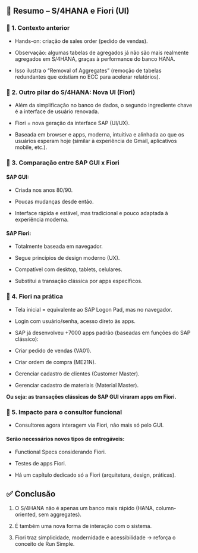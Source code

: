 ## 📒 Resumo – S/4HANA e Fiori (UI)

### 🔹 1. Contexto anterior

- Hands-on: criação de sales order (pedido de vendas).

- Observação: algumas tabelas de agregados já não são mais realmente agregados em S/4HANA, graças à performance do banco HANA.

- Isso ilustra o “Removal of Aggregates” (remoção de tabelas redundantes que existiam no ECC para acelerar relatórios).

### 🔹 2. Outro pilar do S/4HANA: Nova UI (Fiori)

- Além da simplificação no banco de dados, o segundo ingrediente chave é a interface de usuário renovada.

- Fiori = nova geração da interface SAP (UI/UX).

- Baseada em browser e apps, moderna, intuitiva e alinhada ao que os usuários esperam hoje (similar à experiência de Gmail, aplicativos mobile, etc.).

### 🔹 3. Comparação entre SAP GUI x Fiori

#### SAP GUI:

- Criada nos anos 80/90.

- Poucas mudanças desde então.

- Interface rápida e estável, mas tradicional e pouco adaptada à experiência moderna.

#### SAP Fiori:

- Totalmente baseada em navegador.

- Segue princípios de design moderno (UX).

- Compatível com desktop, tablets, celulares.

- Substitui a transação clássica por apps específicos.

### 🔹 4. Fiori na prática

- Tela inicial = equivalente ao SAP Logon Pad, mas no navegador.

- Login com usuário/senha, acesso direto às apps.

- SAP já desenvolveu +7000 apps padrão (baseadas em funções do SAP clássico):

- Criar pedido de vendas (VA01).

- Criar ordem de compra (ME21N).

- Gerenciar cadastro de clientes (Customer Master).

- Gerenciar cadastro de materiais (Material Master).

**Ou seja: as transações clássicas do SAP GUI viraram apps em Fiori.**

### 🔹 5. Impacto para o consultor funcional

- Consultores agora interagem via Fiori, não mais só pelo GUI.

#### Serão necessários novos tipos de entregáveis:

- Functional Specs considerando Fiori.

- Testes de apps Fiori.

- Há um capítulo dedicado só a Fiori (arquitetura, design, práticas).

## ✅ Conclusão

1. O S/4HANA não é apenas um banco mais rápido (HANA, column-oriented, sem aggregates).

2. É também uma nova forma de interação com o sistema.

3. Fiori traz simplicidade, modernidade e acessibilidade → reforça o conceito de Run Simple.